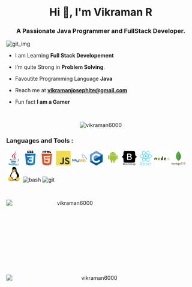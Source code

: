 <!-- ![MasterHead](https://user-images.githubusercontent.com/10498744/210012254-234538ff-d198-48aa-8964-37e6fd45d227.gif) -->

<h1 align="center">Hi 👋, I'm Vikraman R</h1>
<h3 align="center">A Passionate Java Programmer and FullStack Developer.</h3>


 ![git_img](https://github.com/Vikraman6000/Vikraman6000/assets/94913027/5437444a-8018-4471-bddf-efba0b433248)
</br>


- I am Learning **Full Stack Developement** </p>

- I’m quite Strong in **Problem Solving**.

-  Favoutite Programming Language **Java**

-  Reach me at  **vikramanjosephite@gmail.com**

-  Fun fact **I am a Gamer**
  </br>

<p align="center"><img src="https://github-profile-trophy.vercel.app/?username=vikraman6000&theme=onedark" alt="vikraman6000" /> </p>

<h3 align="left">Languages and Tools : </h3>
<p align="left"> 
<img src="https://raw.githubusercontent.com/devicons/devicon/master/icons/java/java-original.svg" alt="java" width="40" height="40"/> 
<img src="https://raw.githubusercontent.com/devicons/devicon/master/icons/css3/css3-original-wordmark.svg" alt="css3" width="40" height="40"/>
<img src="https://raw.githubusercontent.com/devicons/devicon/master/icons/html5/html5-original-wordmark.svg" alt="html5" width="40" height="40"/>
<img src="https://raw.githubusercontent.com/devicons/devicon/master/icons/javascript/javascript-original.svg" alt="javascript" width="40" height="40"/>
<img src="https://raw.githubusercontent.com/devicons/devicon/master/icons/mysql/mysql-original-wordmark.svg" alt="mysql" width="40" height="40"/>
<img src="https://raw.githubusercontent.com/devicons/devicon/master/icons/c/c-original.svg" alt="c" width="40" height="40"/>
<img src="https://raw.githubusercontent.com/devicons/devicon/master/icons/android/android-original-wordmark.svg" alt="android" width="40" height="40"/>
<img src="https://raw.githubusercontent.com/devicons/devicon/master/icons/bootstrap/bootstrap-plain-wordmark.svg" alt="bootstrap" width="40" height="40"/>
<img src="https://raw.githubusercontent.com/devicons/devicon/master/icons/react/react-original-wordmark.svg" alt="react" width="40" height="40"/>
<img src="https://raw.githubusercontent.com/devicons/devicon/master/icons/nodejs/nodejs-original-wordmark.svg" alt="nodejs" width="40" height="40"/>
<img src="https://raw.githubusercontent.com/devicons/devicon/master/icons/mongodb/mongodb-original-wordmark.svg" alt="mongodb" width="40" height="40"/>
<img src="https://raw.githubusercontent.com/devicons/devicon/master/icons/linux/linux-original.svg" alt="linux" width="40" height="40"/>
<img src="https://www.vectorlogo.zone/logos/gnu_bash/gnu_bash-icon.svg" alt="bash" width="40" height="40"/>
<img src="https://www.vectorlogo.zone/logos/git-scm/git-scm-icon.svg" alt="git" width="40" height="40"/>
</p>
</br>

<p align="center" width="900px">
<img align="left" src="https://github-readme-stats.vercel.app/api/top-langs?username=vikraman6000&show_icons=true&locale=en&layout=compact" alt="vikraman6000" width="350px" height="200px"/><img align="left" src="https://github-readme-streak-stats.herokuapp.com/?user=vikraman6000&" alt="vikraman6000" width="480px" height="200px"/>
</p>
<!-- Stats -->
<!-- <img align="left" src="https://github-readme-stats.vercel.app/api?username=vikraman6000&show_icons=true&locale=en" alt="vikraman6000" /> -->
<!-- Activity Graphs -->
<!-- <p>&nbsp;<img align="center" src="https://github-readme-activity-graph.vercel.app/graph?username=Vikraman6000&bg_color=ffffff&color=000000&line=0090fd&hide_border=true" /></p> -->
<!-- [![vikraman6000's github activity graph](https://github-readme-activity-graph.cyclic.app/graph?username=vikraman6000&color=777&line=4FA4F4&hide_title=true&hide_border=true&theme=github-compact&point=bedifc)](https://github.com/vikraman6000) -->
